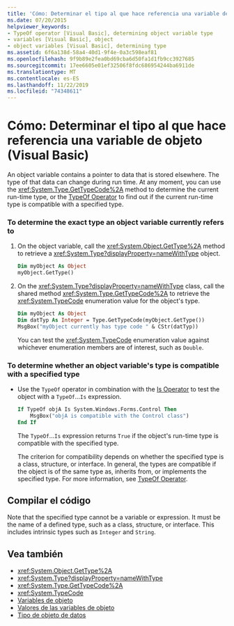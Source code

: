 ```yaml
---
title: 'Cómo: Determinar el tipo al que hace referencia una variable de objeto'
ms.date: 07/20/2015
helpviewer_keywords:
- TypeOf operator [Visual Basic], determining object variable type
- variables [Visual Basic], object
- object variables [Visual Basic], determining type
ms.assetid: 6f6a138d-58a4-40d1-9f4e-0a3c598eaf81
ms.openlocfilehash: 9f9b89e2fea0bd69cba6d50fa1d1fb9cc3927685
ms.sourcegitcommit: 17ee6605e01ef32506f8fdc686954244ba6911de
ms.translationtype: MT
ms.contentlocale: es-ES
ms.lasthandoff: 11/22/2019
ms.locfileid: "74348611"
---
```

# <a name="how-to-determine-what-type-an-object-variable-refers-to-visual-basic"></a>Cómo: Determinar el tipo al que hace referencia una variable de objeto (Visual Basic)

An object variable contains a pointer to data that is stored elsewhere. The type of that data can change during run time. At any moment, you can use the <xref:System.Type.GetTypeCode%2A> method to determine the current run-time type, or the [TypeOf Operator](../../../../visual-basic/language-reference/operators/typeof-operator.md) to find out if the current run-time type is compatible with a specified type.

### <a name="to-determine-the-exact-type-an-object-variable-currently-refers-to"></a>To determine the exact type an object variable currently refers to

1. On the object variable, call the <xref:System.Object.GetType%2A> method to retrieve a <xref:System.Type?displayProperty=nameWithType> object.

    ```vb
    Dim myObject As Object
    myObject.GetType()
    ```

2. On the <xref:System.Type?displayProperty=nameWithType> class, call the shared method <xref:System.Type.GetTypeCode%2A> to retrieve the <xref:System.TypeCode> enumeration value for the object's type.

    ```vb
    Dim myObject As Object
    Dim datTyp As Integer = Type.GetTypeCode(myObject.GetType())
    MsgBox("myObject currently has type code " & CStr(datTyp))
    ```

    You can test the <xref:System.TypeCode> enumeration value against whichever enumeration members are of interest, such as `Double`.

### <a name="to-determine-whether-an-object-variables-type-is-compatible-with-a-specified-type"></a>To determine whether an object variable's type is compatible with a specified type

- Use the `TypeOf` operator in combination with the [Is Operator](../../../../visual-basic/language-reference/operators/is-operator.md) to test the object with a `TypeOf`...`Is` expression.

    ```vb
    If TypeOf objA Is System.Windows.Forms.Control Then
        MsgBox("objA is compatible with the Control class")
    End If
    ```

    The `TypeOf`...`Is` expression returns `True` if the object's run-time type is compatible with the specified type.

    The criterion for compatibility depends on whether the specified type is a class, structure, or interface. In general, the types are compatible if the object is of the same type as, inherits from, or implements the specified type. For more information, see [TypeOf Operator](../../../../visual-basic/language-reference/operators/typeof-operator.md).

## <a name="compiling-the-code"></a>Compilar el código

Note that the specified type cannot be a variable or expression. It must be the name of a defined type, such as a class, structure, or interface. This includes intrinsic types such as `Integer` and `String`.

## <a name="see-also"></a>Vea también

- <xref:System.Object.GetType%2A>
- <xref:System.Type?displayProperty=nameWithType>
- <xref:System.Type.GetTypeCode%2A>
- <xref:System.TypeCode>
- [Variables de objeto](../../../../visual-basic/programming-guide/language-features/variables/object-variables.md)
- [Valores de las variables de objeto](../../../../visual-basic/programming-guide/language-features/variables/object-variable-values.md)
- [Tipo de objeto de datos](../../../../visual-basic/language-reference/data-types/object-data-type.md)
